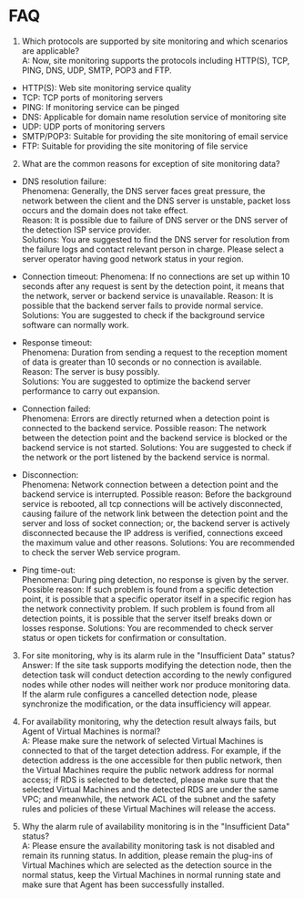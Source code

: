 # FAQ  
1. Which protocols are supported by site monitoring and which scenarios are applicable?  
A: Now, site monitoring supports the protocols including HTTP(S), TCP, PING, DNS, UDP, SMTP, POP3 and FTP.  
- HTTP(S): Web site monitoring service quality  
- TCP: TCP ports of monitoring servers  
- PING: If monitoring service can be pinged
- DNS: Applicable for domain name resolution service of monitoring site
- UDP: UDP ports of monitoring servers  
- SMTP/POP3: Suitable for providing the site monitoring of email service  
- FTP: Suitable for providing the site monitoring of file service  

2. What are the common reasons for exception of site monitoring data?

- DNS resolution failure:  
Phenomena: Generally, the DNS server faces great pressure, the network between the client and the DNS server is unstable, packet loss occurs and the domain does not take effect.  
Reason: It is possible due to failure of DNS server or the DNS server of the detection ISP service provider.  
Solutions: You are suggested to find the DNS server for resolution from the failure logs and contact relevant person in charge. Please select a server operator having good network status in your region.

- Connection timeout:
Phenomena: If no connections are set up within 10 seconds after any request is sent by the detection point, it means that the network, server or backend service is unavailable.
Reason: It is possible that the backend server fails to provide normal service.
Solutions: You are suggested to check if the background service software can normally work.  

- Response timeout:  
Phenomena: Duration from sending a request to the reception moment of data is greater than 10 seconds or no connection is available.  
Reason: The server is busy possibly.  
Solutions: You are suggested to optimize the backend server performance to carry out expansion.  

- Connection failed:  
Phenomena: Errors are directly returned when a detection point is connected to the backend service.
Possible reason: The network between the detection point and the backend service is blocked or the backend service is not started.
Solutions: You are suggested to check if the network or the port listened by the backend service is normal.  

- Disconnection:  
Phenomena: Network connection between a detection point and the backend service is interrupted.
Possible reason: Before the background service is rebooted, all tcp connections will be actively disconnected, causing failure of the network link between the detection point and the server and loss of socket connection; or, the backend server is actively disconnected because the IP address is verified, connections exceed the maximum value and other reasons.
Solutions: You are recommended to check the server Web service program.  

- Ping time-out:  
Phenomena: During ping detection, no response is given by the server.
Possible reason: If such problem is found from a specific detection point, it is possible that a specific operator itself in a specific region has the network connectivity problem. If such problem is found from all detection points, it is possible that the server itself breaks down or losses response.
Solutions: You are recommended to check server status or open tickets for confirmation or consultation.  

3. For site monitoring, why is its alarm rule in the "Insufficient Data" status?  
Answer: If the site task supports modifying the detection node, then the detection task will conduct detection according to the newly configured nodes while other nodes will neither work nor produce monitoring data. If the alarm rule configures a cancelled detection node, please synchronize the modification, or the data insufficiency will appear.

4. For availability monitoring, why the detection result always fails, but Agent of Virtual Machines is normal?  
A: Please make sure the network of selected Virtual Machines is connected to that of the target detection address. For example, if the detection address is the one accessible for then public network, then the Virtual Machines require the public network address for normal access; if RDS is selected to be detected, please make sure that the selected Virtual Machines and the detected RDS are under the same VPC; and meanwhile, the network ACL of the subnet and the safety rules and policies of these Virtual Machines will release the access.  

5. Why the alarm rule of availability monitoring is in the "Insufficient Data" status?  
A: Please ensure the availability monitoring task is not disabled and remain its running status. In addition, please remain the plug-ins of Virtual Machines which are selected as the detection source in the normal status, keep the Virtual Machines in normal running state and make sure that Agent has been successfully installed.
